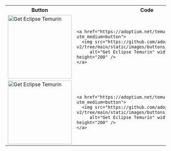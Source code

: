 <table style="width:100%">
  <tr>
    <th>Button</th>
    <th>Code</th>
  </tr>

  <tr>
    <td style="width:30%">
      <a href="https://adoptium.net/temurin?utm_medium=button">
        <img src="https://github.com/adoptium/website-v2/tree/main/static/images/buttons/button_img_001.png"
          alt="Get Eclipse Temurin" width="200" height="200" />
      </a>
    </td>
    <td style="width:70%">
      <pre><code>
&lt;a href=&quot;https://adoptium.net/temurin?utm_medium=button&quot;&gt;
  &lt;img src=&quot;https://github.com/adoptium/website-v2/tree/main/static/images/buttons/button_img_001.png&quot;
     alt=&quot;Get Eclipse Temurin&quot; width=&quot;200&quot; height=&quot;200&quot; /&gt;
&lt;/a&gt;
      </code></pre>
    </td>
  </tr>

  <tr>
    <td style="width:30%">
      <a href="https://adoptium.net/temurin?utm_medium=button">
        <img src="https://github.com/adoptium/website-v2/tree/main/static/images/buttons/button_img_002.png"
          alt="Get Eclipse Temurin" width="200" height="200" />
      </a>
    </td>
    <td style="width:70%">
      <pre><code>
&lt;a href=&quot;https://adoptium.net/temurin?utm_medium=button&quot;&gt;
  &lt;img src=&quot;https://github.com/adoptium/website-v2/tree/main/static/images/buttons/button_img_002.png&quot;
     alt=&quot;Get Eclipse Temurin&quot; width=&quot;200&quot; height=&quot;200&quot; /&gt;
&lt;/a&gt;
      </code></pre>
    </td>
  </tr>

</table>
  
